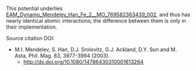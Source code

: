 This potential underlies [EAM_Dynamo_Mendelev_Han_Fe_2__MO_769582363439_002](https://openkim.org/dev-kim-item/EAM_Dynamo_Mendelev_Han_Fe_2__MO_769582363439_002), and thus has nearly identical atomic interactions; the difference between them is only in their implementation.

Source citation DOI:

* M.I. Mendelev, S. Han, D.J. Srolovitz, G.J. Ackland, D.Y. Sun and M. Asta, Phil. Mag. 83, 3977-3994 (2003).
    - http://dx.doi.org/10.1080/14786430310001613264
